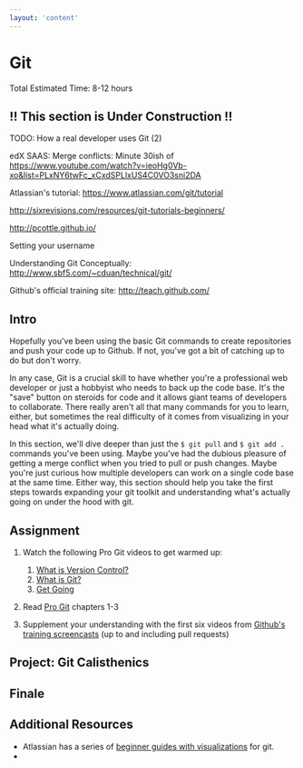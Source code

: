 ```yaml
---
layout: 'content'
---
```

# Git
Total Estimated Time: 8-12 hours

 

## !! This section is Under Construction !!

TODO: How a real developer uses Git (2)

edX SAAS:
Merge conflicts: Minute 30ish of https://www.youtube.com/watch?v=ieoHg0Vb-xo&list=PLxNY6twFc_xCxdSPLlxUS4C0VO3sni2DA 

Atlassian's tutorial:
https://www.atlassian.com/git/tutorial

http://sixrevisions.com/resources/git-tutorials-beginners/

http://pcottle.github.io/

Setting your username

Understanding Git Conceptually:
http://www.sbf5.com/~cduan/technical/git/

Github's official training site:
http://teach.github.com/

## Intro

Hopefully you've been using the basic Git commands to create repositories and push your code up to Github.  If not, you've got a bit of catching up to do but don't worry.
 
In any case, Git is a crucial skill to have whether you're a professional web developer or just a hobbyist who needs to back up the code base.  It's the "save" button on steroids for code and it allows giant teams of developers to collaborate.  There really aren't all that many commands for you to learn, either, but sometimes the real difficulty of it comes from visualizing in your head what it's actually doing.

In this section, we'll dive deeper than just the `$ git pull` and `$ git add .` commands you've been using.  Maybe you've had the dubious pleasure of getting a merge conflict when you tried to pull or push changes.  Maybe you're just curious how multiple developers can work on a single code base at the same time.  Either way, this section should help you take the first steps towards expanding your git toolkit and understanding what's actually going on under the hood with git.

## Assignment

1. Watch the following Pro Git videos to get warmed up:

    1. [What is Version Control?](http://git-scm.com/video/what-is-version-control)
    2. [What is Git?](http://git-scm.com/video/what-is-git)
    3. [Get Going](http://git-scm.com/video/get-going)

1. Read [Pro Git](http://git-scm.com/book) chapters 1-3
2. Supplement your understanding with the first six videos from [Github's training screencasts](http://teach.github.com/articles/training-screencasts/) (up to and including pull requests)

## Project: Git Calisthenics

## Finale

## Additional Resources
* Atlassian has a series of [beginner guides with visualizations](https://www.atlassian.com/git/tutorial) for git.
* 

